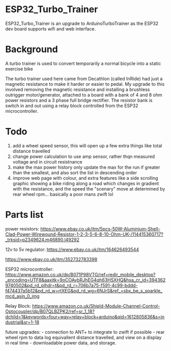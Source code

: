 # ESP32_Turbo_Trainer
ESP32_Turbo_Trainer is an upgrade to ArduinoTurboTrainer as the ESP32 dev board supports wifi and web interface.

Background
==========
A turbo trainer is used to convert temporarily a normal bicycle into a static exercise bike

The turbo trainer used here came from Decathlon (called InRide) had just a magnetic resistance to make it harder or easier to pedal. My upgrade to this involved removing the magnetic resistance and installing a brushless outrigger motor/generator, attached to a board with a bank of 4 and 8 ohm power resistors and a 3 phase full bridge rectifier. The resistor bank is switch in and out using a relay block controlled from the ESP32 microcontroller.

Todo
====
1) add a wheel speed sensor, this will open up a few extra things like total distance travelled
2) change power calculation to use amp sensor, rather thqn measured voltage and in circuit resistnance
3) make the max power history only update the max for the run if greater than the smallest, and also sort the list in descending order
4) improve web page with colour, and extra features like a side scrolling graphic showing a bike riding along a road which changes in gradient with the resistance, and the speed the "scenary" move at determined by rear wheel rpm... basically a poor mans zwift lol

Parts list
==========
power resistors:  https://www.ebay.co.uk/itm/5pcs-50W-Aluminium-Shell-Clad-Power-Wirewound-Resistor-1-2-3-5-6-8-10-Ohm-UK-/114415360717?_trksid=p2349624.m46890.l49292

12v to 5v regulator:  https://www.ebay.co.uk/itm/164626493544

https://www.ebay.co.uk/itm/352732783398

ESP32 microcontroller: https://www.amazon.co.uk/dp/B071P98VTG/ref=redir_mobile_desktop?_encoding=UTF8&aaxitk=9oCOAybRJhEG4qh63HSXHQ&hsa_cr_id=3943629740502&pd_rd_plhdr=t&pd_rd_r=706b7a75-f591-4c99-bddd-f474437a5b12&pd_rd_w=rtXEG&pd_rd_wg=6NJrS&ref_=sbx_be_s_sparkle_mcd_asin_0_img

Relay Block:
https://www.amazon.co.uk/Shield-Module-Channel-Control-Optocoupler/dp/B07QLBZPK2/ref=sr_1_18?dchild=1&keywords=four+way+relay+block+arduino&qid=1612805836&s=industrial&sr=1-18


future upgrades:
     - connection to ANT+ to integrate to zwift if possible
     - rear wheel rpm to data log equivallent distance travelled, and view on a display in real time
	 - downloadable power data, and storage.
   
